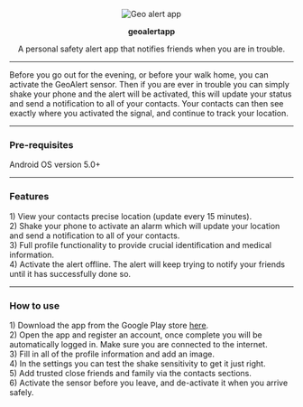 <p align="center">
<img src="http://i.imgur.com/AFsAEJs.png" alt="Geo alert app">
</p>

<p align="center">
<strong>geoalertapp</strong>
</p>
<p align="center">
A personal safety alert app that notifies friends when you are in trouble.
</p>

<hr>
<p>
Before you go out for the evening, or before your walk home, you can activate the GeoAlert sensor. Then if you are ever in trouble you can simply shake your phone and the alert will be activated, this will update your status and send a notification to all of your contacts. Your contacts can then see exactly where you activated the signal, and continue to track your location.</p>
<hr>
<h3>Pre-requisites</h3>
Android OS version 5.0+
<hr>
<h3>Features</h3>
1) View your contacts precise location (update every 15 minutes).<br>
2) Shake your phone to activate an alarm which will update your location and send a notification to all of your contacts.<br>
3) Full profile functionality to provide crucial identification and medical information.<br>
4) Activate the alert offline. The alert will keep trying to notify your friends until it has successfully done so.<br>
<hr>
<h3>How to use</h3>
1) Download the app from the Google Play store <a href="https://play.google.com/store/apps/details?id=crm.geoalertapp&hl=en_GB">here</a>.<br>
2) Open the app and register an account, once complete you will be automatically logged in. Make sure you are connected to the internet.<br>
3) Fill in all of the profile information and add an image.<br>
4) In the settings you can test the shake sensitivity to get it just right.<br>
5) Add trusted close friends and family via the contacts sections.<br>
6) Activate the sensor before you leave, and de-activate it when you arrive safely.<br>
